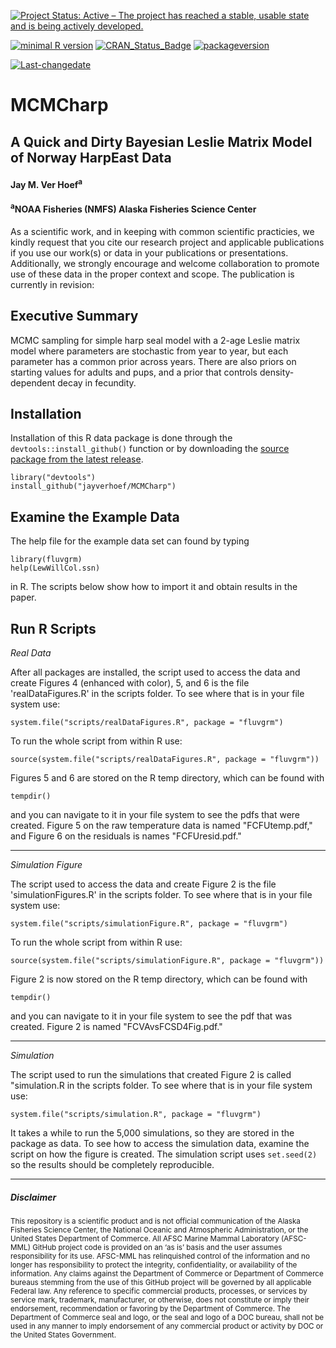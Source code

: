 [![Project Status: Active – The project has reached a stable, usable state and is being actively developed.](http://www.repostatus.org/badges/latest/active.svg)](http://www.repostatus.org/#active)

[![minimal R version](https://img.shields.io/badge/R%3E%3D-3.1.1-6666ff.svg)](https://cran.r-project.org/) [![CRAN\_Status\_Badge](http://www.r-pkg.org/badges/version/kotzeb0912)](https://cran.r-project.org/package=kotzeb0912) [![packageversion](https://img.shields.io/badge/Package%20version-1.0-orange.svg?style=flat-square)](commits/master)

[![Last-changedate](https://img.shields.io/badge/last%20change-2016--10--14-yellowgreen.svg)](/commits/master)

# MCMCharp 
## A Quick and Dirty Bayesian Leslie Matrix Model of Norway HarpEast Data 

#### Jay M. Ver Hoef<sup>a</sup>

#### <sup>a</sup>NOAA Fisheries (NMFS) Alaska Fisheries Science Center

As a scientific work, and in keeping with common scientific practicies, we kindly request that you cite our research project and applicable publications if you use our work(s) or data in your publications or presentations. Additionally, we strongly encourage and welcome collaboration to promote use of these data in the proper context and scope.  The publication is currently in revision:


Executive Summary
-----------------

MCMC sampling for simple harp seal model with a 2-age Leslie matrix model where parameters are stochastic from year to year, but each parameter has a common prior across years.  There are also priors on starting values for adults and pups, and a prior that controls density-dependent decay in fecundity.

Installation
------------

Installation of this R data package is done through the `devtools::install_github()` function or by downloading the [source package from the latest release](https://github.com/jayverhoef/MCMCharp).

```
library("devtools")
install_github("jayverhoef/MCMCharp")
```

Examine the Example Data
------------------------

The help file for the example data set can found by typing

```
library(fluvgrm)
help(LewWillCol.ssn)
```
in R.  The scripts below show how to import it and obtain results in the paper.

Run R Scripts
-------------

*Real Data*

After all packages are installed, the script used to access the data and create Figures 4 (enhanced with color), 5, and 6 is the file 'realDataFigures.R' in the scripts folder.  To see where that is in your file system use:

```
system.file("scripts/realDataFigures.R", package = "fluvgrm")
```

To run the whole script from within R use:

```
source(system.file("scripts/realDataFigures.R", package = "fluvgrm"))
```

Figures 5 and 6 are stored on the R temp directory, which can be found with

```
tempdir()
```

and you can navigate to it in your file system to see the pdfs that were created.  Figure 5 on the raw temperature data is named "FCFUtemp.pdf," and Figure 6 on the residuals is names "FCFUresid.pdf."

-------------
*Simulation Figure*

The script used to access the data and create Figure 2 is the file 'simulationFigures.R' in the scripts folder.  To see where that is in your file system use:

```
system.file("scripts/simulationFigure.R", package = "fluvgrm")
```

To run the whole script from within R use:

```
source(system.file("scripts/simulationFigure.R", package = "fluvgrm"))
```

Figure 2 is now stored on the R temp directory, which can be found with

```
tempdir()
```

and you can navigate to it in your file system to see the pdf that was created. Figure 2 is named "FCVAvsFCSD4Fig.pdf."

-------------
*Simulation*

The script used to run the simulations that created Figure 2 is called "simulation.R in the scripts folder.  To see where that is in your file system use:

```
system.file("scripts/simulation.R", package = "fluvgrm")
```
It takes a while to run the 5,000 simulations, so they are stored in the package as data.  To see how to access the simulation data, examine the script on how the figure is created.  The simulation script uses `set.seed(2)` so the results should be completely reproducible.

-------------
##### Disclaimer

<sub>This repository is a scientific product and is not official communication of the Alaska Fisheries Science Center, the National Oceanic and Atmospheric Administration, or the United States Department of Commerce. All AFSC Marine Mammal Laboratory (AFSC-MML) GitHub project code is provided on an ‘as is’ basis and the user assumes responsibility for its use. AFSC-MML has relinquished control of the information and no longer has responsibility to protect the integrity, confidentiality, or availability of the information. Any claims against the Department of Commerce or Department of Commerce bureaus stemming from the use of this GitHub project will be governed by all applicable Federal law. Any reference to specific commercial products, processes, or services by service mark, trademark, manufacturer, or otherwise, does not constitute or imply their endorsement, recommendation or favoring by the Department of Commerce. The Department of Commerce seal and logo, or the seal and logo of a DOC bureau, shall not be used in any manner to imply endorsement of any commercial product or activity by DOC or the United States Government.</sub>
